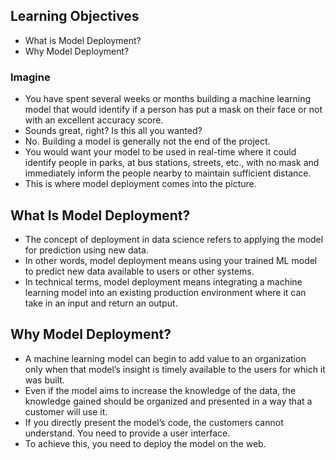 ## Learning Objectives
* What is Model Deployment?
* Why Model Deployment?



### Imagine

* You have spent several weeks or months building a machine learning model that would identify if a person has put a mask on their face or not with an excellent accuracy score.
* Sounds great, right? Is this all you wanted?
* No. Building a model is generally not the end of the project.
* You would want your model to be used in real-time where it could identify people in parks, at bus stations, streets, etc., with no mask and immediately inform the people nearby to maintain sufficient distance.
* This is where model deployment comes into the picture.


## What Is Model Deployment?

* The concept of deployment in data science refers to applying the model for prediction using new data.
* In other words, model deployment means using your trained ML model to predict new data available to users or other systems.
* In technical terms, model deployment means integrating a machine learning model into an existing production environment where it can take in an input and return an output.

## Why Model Deployment?

* A machine learning model can begin to add value to an organization only when that model’s insight is timely available to the users for which it was built.
* Even if the model aims to increase the knowledge of the data, the knowledge gained should be organized and presented in a way that a customer will use it.
* If you directly present the model’s code, the customers cannot understand. You need to provide a user interface.
* To achieve this, you need to deploy the model on the web.